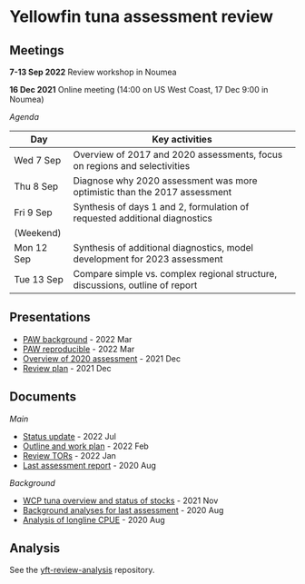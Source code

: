 # Yellowfin tuna assessment review

## Meetings

**7-13 Sep 2022** Review workshop in Noumea

**16 Dec 2021** Online meeting (14:00 on US West Coast, 17 Dec 9:00 in Noumea)

*Agenda*

Day        | Key activities
---------- | -----------------------------------------------------------------------------
Wed 7 Sep  | Overview of 2017 and 2020 assessments, focus on regions and selectivities
Thu 8 Sep  | Diagnose why 2020 assessment was more optimistic than the 2017 assessment
Fri 9 Sep  | Synthesis of days 1 and 2, formulation of requested additional diagnostics
(Weekend)  |
Mon 12 Sep | Synthesis of additional diagnostics, model development for 2023 assessment
Tue 13 Sep | Compare simple vs. complex regional structure, discussions, outline of report

## Presentations

- [PAW background](pdf/yft_review_2022_03_31_paw_background.pdf) - 2022 Mar
- [PAW reproducible](pdf/yft_review_2022_03_31_paw_reproducible.pdf) - 2022 Mar
- [Overview of 2020 assessment](pdf/yft_review_2021_12_17_assmt.pdf) - 2021 Dec
- [Review plan](pdf/yft_review_2021_12_17_plan.pdf) - 2021 Dec

## Documents

*Main*

- [Status update](pdf/WCPFC-SC18-SA-IP-08_YFT_review_status_update.pdf) - 2022 Jul
- [Outline and work plan](pdf/yft_review_2022_02_25_outline.pdf) - 2022 Feb
- [Review TORs](pdf/WCPFC-SC17-SA-WP-06_Rev_YFT_peer_rev_TOR_Final_after_SC17.pdf) - 2022 Jan
- [Last assessment report](pdf/WCPFC-SC16-SA-WP-04_YFT_stock_assessment_2020_Rev3.pdf) - 2020 Aug

*Background*

- [WCP tuna overview and status of stocks](pdf/Hare_21_western_central_Pacific_tuna_fishery_stock_overview_2020.pdf) - 2021 Nov
- [Background analyses for last assessment](pdf/WCPFC-SC16-SA-IP-06_BET_YFT_assess_back_analysesFNL.pdf) - 2020 Aug
- [Analysis of longline CPUE](pdf/WCPFC-SC16-SA-IP-07_CPUE_anal_bet_yft_FINAL.pdf) - 2020 Aug

## Analysis

See the
[yft-review-analysis](https://github.com/PacificCommunity/ofp-sam-yft-review-analysis)
repository.
